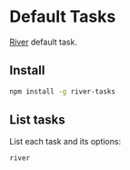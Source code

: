 # Default Tasks

[River](https://github.com/invrs/river#readme) default task.

## Install

```bash
npm install -g river-tasks
```

## List tasks

List each task and its options:

```bash
river
```
